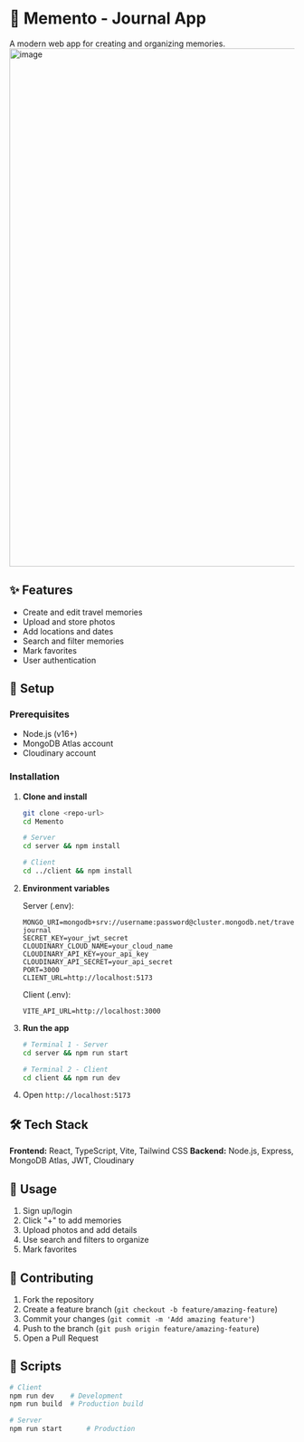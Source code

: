 # 📸 Memento - Journal App

A modern web app for creating and organizing memories.
<img width="1920" height="916" alt="image" src="https://github.com/user-attachments/assets/e3244a91-8111-469d-83da-a80f945239cc" />

## ✨ Features

- Create and edit travel memories
- Upload and store photos
- Add locations and dates
- Search and filter memories
- Mark favorites
- User authentication

## 🚀 Setup

### Prerequisites
- Node.js (v16+)
- MongoDB Atlas account
- Cloudinary account

### Installation

1. **Clone and install**
   ```bash
   git clone <repo-url>
   cd Memento
   
   # Server
   cd server && npm install
   
   # Client  
   cd ../client && npm install
   ```

2. **Environment variables**

   Server (.env):
   ```env
   MONGO_URI=mongodb+srv://username:password@cluster.mongodb.net/travel-journal
   SECRET_KEY=your_jwt_secret
   CLOUDINARY_CLOUD_NAME=your_cloud_name
   CLOUDINARY_API_KEY=your_api_key
   CLOUDINARY_API_SECRET=your_api_secret
   PORT=3000
   CLIENT_URL=http://localhost:5173
   ```

   Client (.env):
   ```env
   VITE_API_URL=http://localhost:3000
   ```

3. **Run the app**
   ```bash
   # Terminal 1 - Server
   cd server && npm run start
   
   # Terminal 2 - Client
   cd client && npm run dev
   ```

4. Open `http://localhost:5173`

## 🛠️ Tech Stack

**Frontend:** React, TypeScript, Vite, Tailwind CSS
**Backend:** Node.js, Express, MongoDB Atlas, JWT, Cloudinary

## 📱 Usage

1. Sign up/login
2. Click "+" to add memories
3. Upload photos and add details
4. Use search and filters to organize
5. Mark favorites

## 🤝 Contributing

1. Fork the repository
2. Create a feature branch (`git checkout -b feature/amazing-feature`)
3. Commit your changes (`git commit -m 'Add amazing feature'`)
4. Push to the branch (`git push origin feature/amazing-feature`)
5. Open a Pull Request

## 📜 Scripts

```bash
# Client
npm run dev    # Development
npm run build  # Production build

# Server  
npm run start      # Production
``` 
